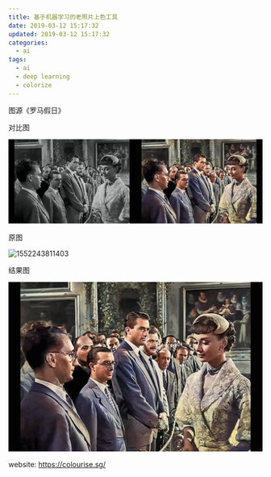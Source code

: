```yaml
---
title: 基于机器学习的老照片上色工具
date: 2019-03-12 15:17:32
updated: 2019-03-12 15:17:32
categories:
  - ai
tags:
  - ai
  - deep learning
  - colorize
---
```


图源《罗马假日》

对比图

![1552243721014](../images/1552243721014.png)

<!-- more -->

原图

![1552243811403](../images/1552243811403.png)

结果图

![1552243769960](../images/1552243769960.png)

website: https://colourise.sg/